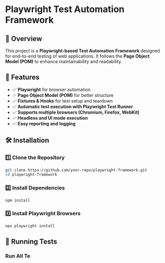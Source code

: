# Playwright Test Automation Framework

## 📌 Overview
This project is a **Playwright-based Test Automation Framework** designed for end-to-end testing of web applications. It follows the **Page Object Model (POM)** to enhance maintainability and readability.

## 🚀 Features
- ✅ **Playwright** for browser automation
- ✅ **Page Object Model (POM)** for better structure
- ✅ **Fixtures & Hooks** for test setup and teardown
- ✅ **Automatic test execution with Playwright Test Runner**
- ✅ **Supports multiple browsers (Chromium, Firefox, WebKit)**
- ✅ **Headless and UI mode execution**
- ✅ **Easy reporting and logging**

## 🛠️ Installation
### 1️⃣ Clone the Repository
```sh
git clone https://github.com/your-repo/playwright-framework.git
cd playwright-framework
```

### 2️⃣ Install Dependencies
```sh
npm install
```

### 3️⃣ Install Playwright Browsers
```sh
npx playwright install
```

## 🏃 Running Tests
### Run All Te